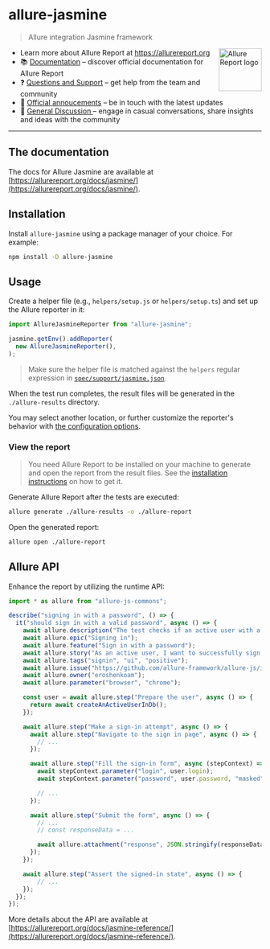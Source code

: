 # allure-jasmine

> Allure integration Jasmine framework

[<img src="https://allurereport.org/public/img/allure-report.svg" height="85px" alt="Allure Report logo" align="right" />](https://allurereport.org "Allure Report")

- Learn more about Allure Report at https://allurereport.org
- 📚 [Documentation](https://allurereport.org/docs/) – discover official documentation for Allure Report
- ❓ [Questions and Support](https://github.com/orgs/allure-framework/discussions/categories/questions-support) – get help from the team and community
- 📢 [Official annoucements](https://github.com/orgs/allure-framework/discussions/categories/announcements) – be in touch with the latest updates
- 💬 [General Discussion ](https://github.com/orgs/allure-framework/discussions/categories/general-discussion) – engage in casual conversations, share insights and ideas with the community

---

## The documentation

The docs for Allure Jasmine are available at [https://allurereport.org/docs/jasmine/](https://allurereport.org/docs/jasmine/).

## Installation

Install `allure-jasmine` using a package manager of your choice. For example:

```bash
npm install -D allure-jasmine
```

## Usage

Create a helper file (e.g., `helpers/setup.js` or `helpers/setup.ts`) and set up the Allure reporter in it:

```ts
import AllureJasmineReporter from "allure-jasmine";

jasmine.getEnv().addReporter(
  new AllureJasmineReporter(),
);
```

> Make sure the helper file is matched against the `helpers` regular expression in [`spec/support/jasmine.json`](https://jasmine.github.io/setup/nodejs.html#configuration).

When the test run completes, the result files will be generated in the `./allure-results` directory.

You may select another location, or further customize the reporter's behavior with [the configuration options](https://allurereport.org/docs/jasmine-configuration/).

### View the report

> You need Allure Report to be installed on your machine to generate and open the report from the result files. See the [installation instructions](https://allurereport.org/docs/install/) on how to get it.

Generate Allure Report after the tests are executed:

```bash
allure generate ./allure-results -o ./allure-report
```

Open the generated report:

```bash
allure open ./allure-report
```

## Allure API

Enhance the report by utilizing the runtime API:

```js
import * as allure from "allure-js-commons";

describe("signing in with a password", () => {
  it("should sign in with a valid password", async () => {
    await allure.description("The test checks if an active user with a valid password can sign in to the app.");
    await allure.epic("Signing in");
    await allure.feature("Sign in with a password");
    await allure.story("As an active user, I want to successfully sign in using a valid password");
    await allure.tags("signin", "ui", "positive");
    await allure.issue("https://github.com/allure-framework/allure-js/issues/1", "ISSUE-1");
    await allure.owner("eroshenkoam");
    await allure.parameter("browser", "chrome");

    const user = await allure.step("Prepare the user", async () => {
      return await createAnActiveUserInDb();
    });

    await allure.step("Make a sign-in attempt", async () => {
      await allure.step("Navigate to the sign in page", async () => {
        // ...
      });

      await allure.step("Fill the sign-in form", async (stepContext) => {
        await stepContext.parameter("login", user.login);
        await stepContext.parameter("password", user.password, "masked");

        // ...
      });

      await allure.step("Submit the form", async () => {
        // ...
        // const responseData = ...

        await allure.attachment("response", JSON.stringify(responseData), { contentType: "application/json" });
      });
    });

    await allure.step("Assert the signed-in state", async () => {
        // ...
    });
  });
});
```

More details about the API are available at [https://allurereport.org/docs/jasmine-reference/](https://allurereport.org/docs/jasmine-reference/).
